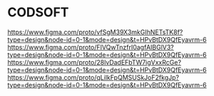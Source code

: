 # CODSOFT
https://www.figma.com/proto/vfSgM39X3mkGIhNETsTK8f?type=design&node-id=0-1&mode=design&t=HPvBtDX9QfEyavrm-6
https://www.figma.com/proto/FIVQwTnzfrI0agfAIBGlV3?type=design&node-id=0-1&mode=design&t=HPvBtDX9QfEyavrm-6
https://www.figma.com/proto/28lvDadEFbTW7igVxxRcGe?type=design&node-id=0-1&mode=design&t=HPvBtDX9QfEyavrm-6
https://www.figma.com/proto/qLilkFpQMSUSkJoF2fkgJp?type=design&node-id=0-1&mode=design&t=HPvBtDX9QfEyavrm-6
